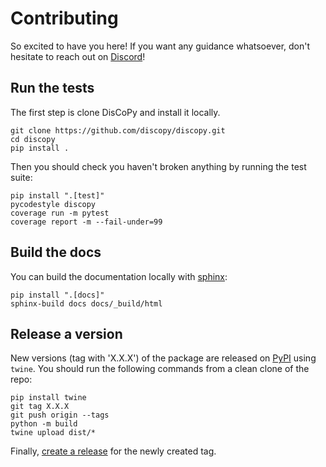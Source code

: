 # Contributing

So excited to have you here! If you want any guidance whatsoever, don't hesitate to reach out on [Discord](https://discopy.org/discord)!

## Run the tests

The first step is clone DisCoPy and install it locally.

```shell
git clone https://github.com/discopy/discopy.git
cd discopy
pip install .
```

Then you should check you haven't broken anything by running the test suite:

```shell
pip install ".[test]"
pycodestyle discopy
coverage run -m pytest
coverage report -m --fail-under=99
```

## Build the docs

You can build the documentation locally with [sphinx](https://www.sphinx-doc.org/en/master/):

```shell
pip install ".[docs]"
sphinx-build docs docs/_build/html
```

## Release a version

New versions (tag with 'X.X.X') of the package are released on [PyPI](https://pypi.org/project/discopy/) using `twine`.
You should run the following commands from a clean clone of the repo:

```shell
pip install twine
git tag X.X.X
git push origin --tags
python -m build
twine upload dist/*
```

Finally, [create a release](https://docs.github.com/en/repositories/releasing-projects-on-github/managing-releases-in-a-repository#creating-a-release) for the newly created tag.
